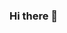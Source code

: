 ### Hi there 👋

<!--
**Powerandzeal/PowerAndZeal** is a ✨ _special_ ✨ repository because its `README.md` (this file) appears on your GitHub profile.
### Hi there 👋, my name is Arturs
#### I am GitHub Readme Generator's creator
![I am GitHub Readme Generator's creator](https://arturssmirnovs.github.io/github-profile-readme-generator/images/banner.png)

I made this project just for fun, it allows you to create nice and simple GitHub Readme files that you can copy/paste and use in your profile.

Skills: JavaCore / Spring Framework / Git/ PostgreSQL/ 

- 🔭 I’m currently working on this page. 





